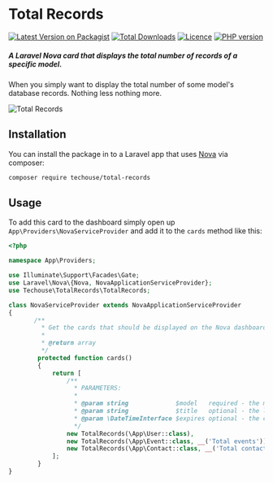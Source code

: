# Total Records

[![Latest Version on Packagist](https://img.shields.io/packagist/v/techouse/total-records.svg?style=flat)](https://packagist.org/packages/techouse/total-records)
[![Total Downloads](https://img.shields.io/packagist/dt/techouse/total-records.svg?style=flat)](https://packagist.org/packages/techouse/total-records)
[![Licence](https://img.shields.io/packagist/l/techouse/total-records.svg)](https://packagist.org/packages/techouse/total-records)
[![PHP version](https://img.shields.io/packagist/php-v/techouse/total-records/dev-master.svg)](https://packagist.org/packages/techouse/total-records)

##### A Laravel Nova card that displays the total number of records of a specific model.

When you simply want to display the total number of some model's database records. Nothing less nothing more.

![Total Records](./screenshot.png)

## Installation

You can install the package in to a Laravel app that uses [Nova](https://nova.laravel.com) via composer:

```bash
composer require techouse/total-records
```

## Usage

To add this card to the dashboard simply open up `App\Providers\NovaServiceProvider` and add it to the `cards` method like this:

```php
<?php

namespace App\Providers;

use Illuminate\Support\Facades\Gate;
use Laravel\Nova\{Nova, NovaApplicationServiceProvider};
use Techouse\TotalRecords\TotalRecords;

class NovaServiceProvider extends NovaApplicationServiceProvider
{
       /**
         * Get the cards that should be displayed on the Nova dashboard.
         *
         * @return array
         */
        protected function cards()
        {
            return [
                /**
                  * PARAMETERS:
                  *
                  * @param string             $model   required - the model you want to get the total count of
                  * @param string             $title   optional - the label you want to display in the Nova Card before the model count
                  * @param \DateTimeInterface $expires optional - the cache expiry time
                  */
                new TotalRecords(\App\User::class),                                            // minimum required parameters
                new TotalRecords(\App\Event::class, __('Total events')),                       // with custom label
                new TotalRecords(\App\Contact::class, __('Total contacts'), now()->addHour()), // cached for 1 hour
            ];
        }
}
```
